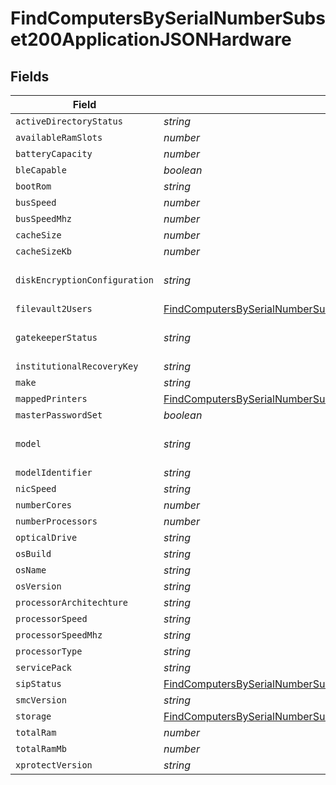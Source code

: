 # FindComputersBySerialNumberSubset200ApplicationJSONHardware


## Fields

| Field                                                                                                                                                                                 | Type                                                                                                                                                                                  | Required                                                                                                                                                                              | Description                                                                                                                                                                           | Example                                                                                                                                                                               |
| ------------------------------------------------------------------------------------------------------------------------------------------------------------------------------------- | ------------------------------------------------------------------------------------------------------------------------------------------------------------------------------------- | ------------------------------------------------------------------------------------------------------------------------------------------------------------------------------------- | ------------------------------------------------------------------------------------------------------------------------------------------------------------------------------------- | ------------------------------------------------------------------------------------------------------------------------------------------------------------------------------------- |
| `activeDirectoryStatus`                                                                                                                                                               | *string*                                                                                                                                                                              | :heavy_minus_sign:                                                                                                                                                                    | N/A                                                                                                                                                                                   | AD.company.com                                                                                                                                                                        |
| `availableRamSlots`                                                                                                                                                                   | *number*                                                                                                                                                                              | :heavy_minus_sign:                                                                                                                                                                    | N/A                                                                                                                                                                                   | 0                                                                                                                                                                                     |
| `batteryCapacity`                                                                                                                                                                     | *number*                                                                                                                                                                              | :heavy_minus_sign:                                                                                                                                                                    | N/A                                                                                                                                                                                   | 90                                                                                                                                                                                    |
| `bleCapable`                                                                                                                                                                          | *boolean*                                                                                                                                                                             | :heavy_minus_sign:                                                                                                                                                                    | N/A                                                                                                                                                                                   |                                                                                                                                                                                       |
| `bootRom`                                                                                                                                                                             | *string*                                                                                                                                                                              | :heavy_minus_sign:                                                                                                                                                                    | N/A                                                                                                                                                                                   | MBP111.0142.B00                                                                                                                                                                       |
| `busSpeed`                                                                                                                                                                            | *number*                                                                                                                                                                              | :heavy_minus_sign:                                                                                                                                                                    | N/A                                                                                                                                                                                   | 0                                                                                                                                                                                     |
| `busSpeedMhz`                                                                                                                                                                         | *number*                                                                                                                                                                              | :heavy_minus_sign:                                                                                                                                                                    | N/A                                                                                                                                                                                   | 0                                                                                                                                                                                     |
| `cacheSize`                                                                                                                                                                           | *number*                                                                                                                                                                              | :heavy_minus_sign:                                                                                                                                                                    | N/A                                                                                                                                                                                   | 3072                                                                                                                                                                                  |
| `cacheSizeKb`                                                                                                                                                                         | *number*                                                                                                                                                                              | :heavy_minus_sign:                                                                                                                                                                    | N/A                                                                                                                                                                                   | 3072                                                                                                                                                                                  |
| `diskEncryptionConfiguration`                                                                                                                                                         | *string*                                                                                                                                                                              | :heavy_minus_sign:                                                                                                                                                                    | N/A                                                                                                                                                                                   | Individual and Institutional Encryption                                                                                                                                               |
| `filevault2Users`                                                                                                                                                                     | [FindComputersBySerialNumberSubset200ApplicationJSONHardwareFilevault2Users](../../models/operations/findcomputersbyserialnumbersubset200applicationjsonhardwarefilevault2users.md)[] | :heavy_minus_sign:                                                                                                                                                                    | N/A                                                                                                                                                                                   |                                                                                                                                                                                       |
| `gatekeeperStatus`                                                                                                                                                                    | *string*                                                                                                                                                                              | :heavy_minus_sign:                                                                                                                                                                    | N/A                                                                                                                                                                                   | App Store and identified developers                                                                                                                                                   |
| `institutionalRecoveryKey`                                                                                                                                                            | *string*                                                                                                                                                                              | :heavy_minus_sign:                                                                                                                                                                    | N/A                                                                                                                                                                                   | Not Present                                                                                                                                                                           |
| `make`                                                                                                                                                                                | *string*                                                                                                                                                                              | :heavy_minus_sign:                                                                                                                                                                    | N/A                                                                                                                                                                                   | Apple                                                                                                                                                                                 |
| `mappedPrinters`                                                                                                                                                                      | [FindComputersBySerialNumberSubset200ApplicationJSONHardwareMappedPrinters](../../models/operations/findcomputersbyserialnumbersubset200applicationjsonhardwaremappedprinters.md)[]   | :heavy_minus_sign:                                                                                                                                                                    | N/A                                                                                                                                                                                   |                                                                                                                                                                                       |
| `masterPasswordSet`                                                                                                                                                                   | *boolean*                                                                                                                                                                             | :heavy_minus_sign:                                                                                                                                                                    | N/A                                                                                                                                                                                   |                                                                                                                                                                                       |
| `model`                                                                                                                                                                               | *string*                                                                                                                                                                              | :heavy_minus_sign:                                                                                                                                                                    | N/A                                                                                                                                                                                   | 13-inch Retina MacBook Pro (Late 2013)                                                                                                                                                |
| `modelIdentifier`                                                                                                                                                                     | *string*                                                                                                                                                                              | :heavy_minus_sign:                                                                                                                                                                    | N/A                                                                                                                                                                                   | MacBookPro11,1                                                                                                                                                                        |
| `nicSpeed`                                                                                                                                                                            | *string*                                                                                                                                                                              | :heavy_minus_sign:                                                                                                                                                                    | N/A                                                                                                                                                                                   | n/a                                                                                                                                                                                   |
| `numberCores`                                                                                                                                                                         | *number*                                                                                                                                                                              | :heavy_minus_sign:                                                                                                                                                                    | N/A                                                                                                                                                                                   | 2                                                                                                                                                                                     |
| `numberProcessors`                                                                                                                                                                    | *number*                                                                                                                                                                              | :heavy_minus_sign:                                                                                                                                                                    | N/A                                                                                                                                                                                   | 1                                                                                                                                                                                     |
| `opticalDrive`                                                                                                                                                                        | *string*                                                                                                                                                                              | :heavy_minus_sign:                                                                                                                                                                    | N/A                                                                                                                                                                                   |                                                                                                                                                                                       |
| `osBuild`                                                                                                                                                                             | *string*                                                                                                                                                                              | :heavy_minus_sign:                                                                                                                                                                    | N/A                                                                                                                                                                                   | 17C88                                                                                                                                                                                 |
| `osName`                                                                                                                                                                              | *string*                                                                                                                                                                              | :heavy_minus_sign:                                                                                                                                                                    | N/A                                                                                                                                                                                   | Mac OS X                                                                                                                                                                              |
| `osVersion`                                                                                                                                                                           | *string*                                                                                                                                                                              | :heavy_minus_sign:                                                                                                                                                                    | N/A                                                                                                                                                                                   | 10.13.2                                                                                                                                                                               |
| `processorArchitechture`                                                                                                                                                              | *string*                                                                                                                                                                              | :heavy_minus_sign:                                                                                                                                                                    | N/A                                                                                                                                                                                   | x86_64                                                                                                                                                                                |
| `processorSpeed`                                                                                                                                                                      | *string*                                                                                                                                                                              | :heavy_minus_sign:                                                                                                                                                                    | N/A                                                                                                                                                                                   | 2600                                                                                                                                                                                  |
| `processorSpeedMhz`                                                                                                                                                                   | *string*                                                                                                                                                                              | :heavy_minus_sign:                                                                                                                                                                    | N/A                                                                                                                                                                                   | 2600                                                                                                                                                                                  |
| `processorType`                                                                                                                                                                       | *string*                                                                                                                                                                              | :heavy_minus_sign:                                                                                                                                                                    | N/A                                                                                                                                                                                   | Intel Core i5                                                                                                                                                                         |
| `servicePack`                                                                                                                                                                         | *string*                                                                                                                                                                              | :heavy_minus_sign:                                                                                                                                                                    | N/A                                                                                                                                                                                   |                                                                                                                                                                                       |
| `sipStatus`                                                                                                                                                                           | [FindComputersBySerialNumberSubset200ApplicationJSONHardwareSipStatus](../../models/operations/findcomputersbyserialnumbersubset200applicationjsonhardwaresipstatus.md)               | :heavy_minus_sign:                                                                                                                                                                    | N/A                                                                                                                                                                                   |                                                                                                                                                                                       |
| `smcVersion`                                                                                                                                                                          | *string*                                                                                                                                                                              | :heavy_minus_sign:                                                                                                                                                                    | N/A                                                                                                                                                                                   | 2.16f68                                                                                                                                                                               |
| `storage`                                                                                                                                                                             | [FindComputersBySerialNumberSubset200ApplicationJSONHardwareStorage](../../models/operations/findcomputersbyserialnumbersubset200applicationjsonhardwarestorage.md)[]                 | :heavy_minus_sign:                                                                                                                                                                    | N/A                                                                                                                                                                                   |                                                                                                                                                                                       |
| `totalRam`                                                                                                                                                                            | *number*                                                                                                                                                                              | :heavy_minus_sign:                                                                                                                                                                    | N/A                                                                                                                                                                                   | 16384                                                                                                                                                                                 |
| `totalRamMb`                                                                                                                                                                          | *number*                                                                                                                                                                              | :heavy_minus_sign:                                                                                                                                                                    | N/A                                                                                                                                                                                   | 16384                                                                                                                                                                                 |
| `xprotectVersion`                                                                                                                                                                     | *string*                                                                                                                                                                              | :heavy_minus_sign:                                                                                                                                                                    | N/A                                                                                                                                                                                   | 2098                                                                                                                                                                                  |